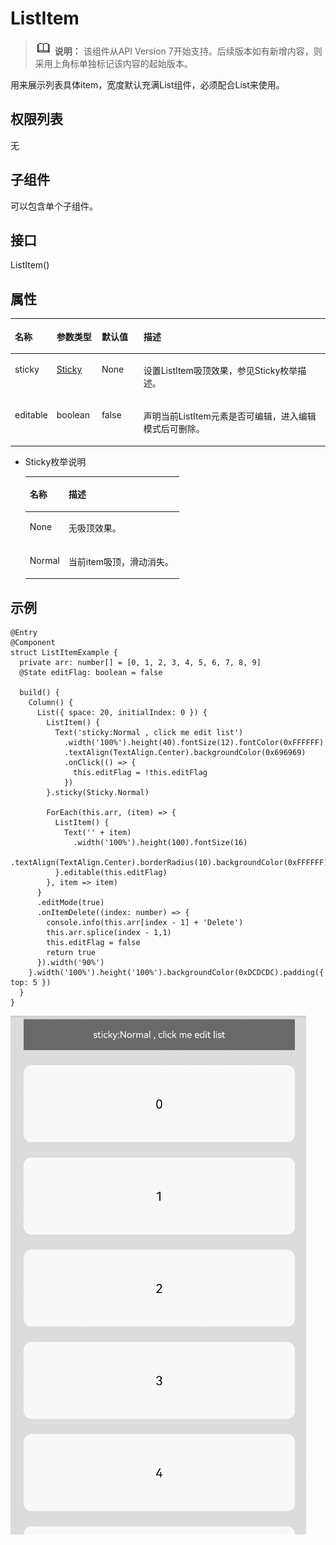 # ListItem<a name="ZH-CN_TOPIC_0000001192595148"></a>

>![](../../public_sys-resources/icon-note.gif) **说明：** 
>该组件从API Version 7开始支持。后续版本如有新增内容，则采用上角标单独标记该内容的起始版本。

用来展示列表具体item，宽度默认充满List组件，必须配合List来使用。

## 权限列表<a name="section19446161017538"></a>

无

## 子组件<a name="section3767111810531"></a>

可以包含单个子组件。

## 接口<a name="section36922294535"></a>

ListItem\(\)

## 属性<a name="section83861522436"></a>

<table><thead align="left"><tr><th class="cellrowborder" valign="top" width="13%" id="mcps1.1.5.1.1"><p>名称</p>
</th>
<th class="cellrowborder" valign="top" width="14.32%" id="mcps1.1.5.1.2"><p>参数类型</p>
</th>
<th class="cellrowborder" valign="top" width="13.270000000000001%" id="mcps1.1.5.1.3"><p>默认值</p>
</th>
<th class="cellrowborder" valign="top" width="59.41%" id="mcps1.1.5.1.4"><p>描述</p>
</th>
</tr>
</thead>
<tbody><tr><td class="cellrowborder" valign="top" width="13%" headers="mcps1.1.5.1.1 "><p>sticky</p>
</td>
<td class="cellrowborder" valign="top" width="14.32%" headers="mcps1.1.5.1.2 "><p><a href="#li66453411182">Sticky</a></p>
</td>
<td class="cellrowborder" valign="top" width="13.270000000000001%" headers="mcps1.1.5.1.3 "><p>None</p>
</td>
<td class="cellrowborder" valign="top" width="59.41%" headers="mcps1.1.5.1.4 "><p>设置ListItem吸顶效果，参见Sticky枚举描述。</p>
</td>
</tr>
<tr><td class="cellrowborder" valign="top" width="13%" headers="mcps1.1.5.1.1 "><p>editable</p>
</td>
<td class="cellrowborder" valign="top" width="14.32%" headers="mcps1.1.5.1.2 "><p>boolean</p>
</td>
<td class="cellrowborder" valign="top" width="13.270000000000001%" headers="mcps1.1.5.1.3 "><p>false</p>
</td>
<td class="cellrowborder" valign="top" width="59.41%" headers="mcps1.1.5.1.4 "><p>声明当前ListItem元素是否可编辑，进入编辑模式后可删除。</p>
</td>
</tr>
</tbody>
</table>

-   <a name="li66453411182"></a>Sticky枚举说明

    <table><thead align="left"><tr><th class="cellrowborder" valign="top" width="25.2%" id="mcps1.1.3.1.1"><p>名称</p>
    </th>
    <th class="cellrowborder" valign="top" width="74.8%" id="mcps1.1.3.1.2"><p>描述</p>
    </th>
    </tr>
    </thead>
    <tbody><tr><td class="cellrowborder" valign="top" width="25.2%" headers="mcps1.1.3.1.1 "><p>None</p>
    </td>
    <td class="cellrowborder" valign="top" width="74.8%" headers="mcps1.1.3.1.2 "><p>无吸顶效果。</p>
    </td>
    </tr>
    <tr><td class="cellrowborder" valign="top" width="25.2%" headers="mcps1.1.3.1.1 "><p>Normal</p>
    </td>
    <td class="cellrowborder" valign="top" width="74.8%" headers="mcps1.1.3.1.2 "><p>当前item吸顶，滑动消失。</p>
    </td>
    </tr>
    </tbody>
    </table>


## 示例<a name="section559995265311"></a>

```
@Entry
@Component
struct ListItemExample {
  private arr: number[] = [0, 1, 2, 3, 4, 5, 6, 7, 8, 9]
  @State editFlag: boolean = false

  build() {
    Column() {
      List({ space: 20, initialIndex: 0 }) {
        ListItem() {
          Text('sticky:Normal , click me edit list')
            .width('100%').height(40).fontSize(12).fontColor(0xFFFFFF)
            .textAlign(TextAlign.Center).backgroundColor(0x696969)
            .onClick(() => {
              this.editFlag = !this.editFlag
            })
        }.sticky(Sticky.Normal)

        ForEach(this.arr, (item) => {
          ListItem() {
            Text('' + item)
              .width('100%').height(100).fontSize(16)
              .textAlign(TextAlign.Center).borderRadius(10).backgroundColor(0xFFFFFF)
          }.editable(this.editFlag)
        }, item => item)
      }
      .editMode(true)
      .onItemDelete((index: number) => {
        console.info(this.arr[index - 1] + 'Delete')
        this.arr.splice(index - 1,1)
        this.editFlag = false
        return true
      }).width('90%')
    }.width('100%').height('100%').backgroundColor(0xDCDCDC).padding({ top: 5 })
  }
}
```

![](figures/ListItem.gif)

